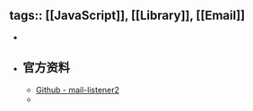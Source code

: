 tags:: [[JavaScript]], [[Library]], [[Email]] 
---

-
- ## 官方资料
	- [Github - mail-listener2](https://github.com/chirag04/mail-listener2)
	-